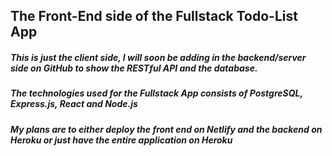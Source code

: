 ## The Front-End side of the Fullstack Todo-List App
##### This is just the client side, I will soon be adding in the backend/server side on GitHub to show the RESTful API and the database.
##### The technologies used for the Fullstack App consists of PostgreSQL, Express.js, React and Node.js 
##### My plans are to either deploy the front end on Netlify and the backend on Heroku or just have the entire application on Heroku 
